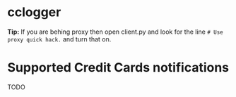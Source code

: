 cclogger
========

**Tip:** If you are behing proxy then open client.py and look for the line `# Use proxy quick hack.` and turn that on.

Supported Credit Cards notifications
====================================

TODO
